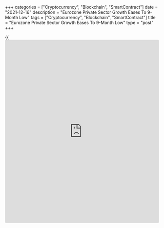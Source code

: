 +++
categories = ["Cryptocurrency", "Blockchain", "SmartContract"]
date = "2021-12-16"
description = "Eurozone Private Sector Growth Eases To 9-Month Low"
tags = ["Cryptocurrency", "Blockchain", "SmartContract"]
title = "Eurozone Private Sector Growth Eases To 9-Month Low"
type = "post"
+++

{{<iframe id="large-banner" src="https://www.bounty.group/#slide=22.0" width="100%" height="600" scrolling="no" style="border: 0px solid rgb(216, 221, 230); border-radius: 3px;">}}

Eurozone private sector growth eased to a nine-month low at the end of
the year as rising [coronavirus][1] infection rates hit service sector
activity, offsetting improved manufacturing growth, flash survey results
from IHS Markit showed on Thursday.

The flash composite output index came in at 53.4 in December, down from
55.4 in November. The reading was also below the expected level of 54.0.
Nonetheless, a score above 50.0 indicates expansion.

"The eurozone [economy][2] is being dealt yet another blow from
COVID-19, with rising infection levels dampening growth in the service
sector in particular to result in a disappointing end to 2021," Chris
Williamson, chief [business][3] economist at IHS Markit said.

"Looking ahead, the Omicron variant poses further downside risks to the
growth outlook as we head into 2022, and any accompanying disruption to
supply chains could result in price pressures spiking higher again,"
Williamson added.

The December slowdown was led by the service sector, where business
activity grew at the weakest rate since April. The services Purchasing
Managers' Index dropped to 53.3 from 55.9 in the prior month. The
reading was forecast to drop to 54.1.

At 58.0, the manufacturing PMI reached a 10-month low, from 58.4 in
November. The expected score was 57.8.

By country, growth stalled in Germany due to the first drop in new
orders for goods and services since June 2020, ending a 17-month
recovery.

Germany's flash composite output index declined to 50.0 in December from
52.2 in the previous month. The score was forecast to fall moderately to
51.0.  
  
Services activity came under renewed pressure in December from the
fourth wave of coronavirus and associated restrictions. At 48.4, the
flash services PMI fell to a 10-month low from 52.7 a month ago.

Meanwhile, the manufacturing PMI rose to a three-month high of 57.9 from
57.4 in the previous month.

On the other hand, France continued to grow at a solid pace, albeit down
on November. The flash composite output index fell to 55.6 in December
from 56.1 in the previous month. But the reading was above the
economists' forecast of 53.6.

The manufacturing PMI came in at 54.9 in December, down from 55.9 a
month ago. Economists had forecast the index to drop further to 53.0.

The services PMI slid less-than-expected to 57.1 from 57.4 in November.
The expected reading was 56.0.

For comments and feedback [contact](https://www.playgroundfx.com/contact/): editorial@rtt[news](https://www.letsplayfx.com/blog/forex-news-website/).com

[Economic News][2]

 **What parts of the world are seeing the best (and worst) economic
performances lately? Click[here][4] to check out our [Econ Scorecard][4]
and find out! See up-to-the-moment [ranking](https://www.playgroundfx.com/blog/crypto-exchange-ranking/)s for the best and worst
performers in [GDP][5], [unemployment rate][6], [inflation][7] and much
more.**

   1. www.rtt[news](https://www.letsplayfx.com/blog/forex-news-website/).com/list/coronavirus.aspx
   2. www.rtt[news](https://www.letsplayfx.com/blog/forex-news-website/).com/Content/EconomicNews.aspx
   3. www.rtt[news](https://www.letsplayfx.com/blog/forex-news-website/).com/Content/Business.aspx
   4. www.rtt[news](https://www.letsplayfx.com/blog/forex-news-website/).com/economic-scorecard/world-rank/industrial-production/highest-performance.aspx
   5. www.rtt[news](https://www.letsplayfx.com/blog/forex-news-website/).com/economic-scorecard/world-rank/GDP/highest-performance.aspx
   6. www.rtt[news](https://www.letsplayfx.com/blog/forex-news-website/).com/economic-scorecard/world-rank/unemployment-rate/lowest-performance.aspx
   7. www.rtt[news](https://www.letsplayfx.com/blog/forex-news-website/).com/economic-scorecard/world-rank/CPI/highest-performance.aspx